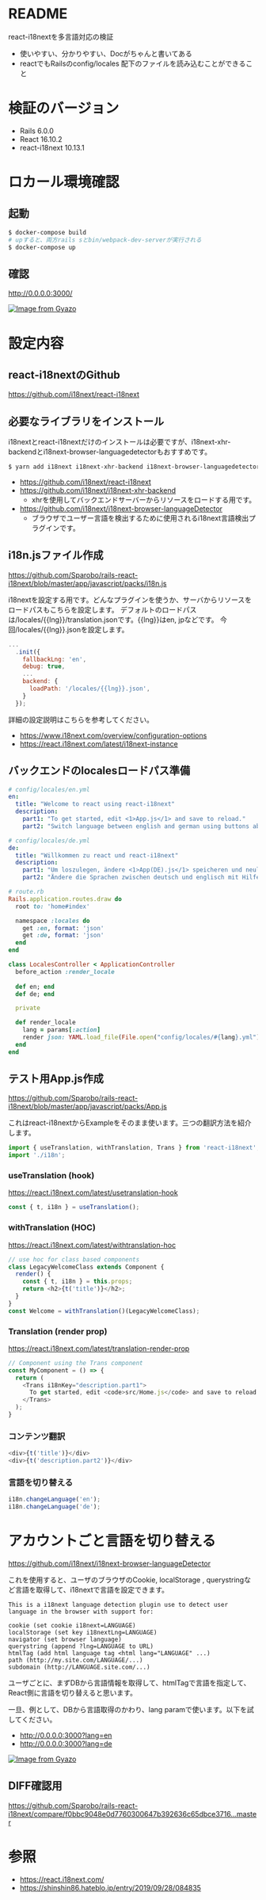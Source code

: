 # README
react-i18nextを多言語対応の検証

- 使いやすい、分かりやすい、Docがちゃんと書いてある
- reactでもRailsのconfig/locales 配下のファイルを読み込むことができること

# 検証のバージョン

- Rails 6.0.0
- React 16.10.2
- react-i18next 10.13.1

# ロカール環境確認

## 起動
```sh
$ docker-compose build
# upすると、両方rails sとbin/webpack-dev-serverが実行される
$ docker-compose up
```
## 確認

http://0.0.0.0:3000/

[![Image from Gyazo](https://i.gyazo.com/4cb2d1f4456e1888b9a6077265bb070c.gif)](https://gyazo.com/4cb2d1f4456e1888b9a6077265bb070c)

# 設定内容

## react-i18nextのGithub 
https://github.com/i18next/react-i18next

## 必要なライブラリをインストール

i18nextとreact-i18nextだけのインストールは必要ですが、i18next-xhr-backendとi18next-browser-languagedetectorもおすすめです。
```sh
$ yarn add i18next i18next-xhr-backend i18next-browser-languagedetector react-i18next
```
- https://github.com/i18next/react-i18next
- https://github.com/i18next/i18next-xhr-backend
  -  xhrを使用してバックエンドサーバーからリソースをロードする用です。
- https://github.com/i18next/i18next-browser-languageDetector
  - ブラウザでユーザー言語を検出するために使用されるi18next言語検出プラグインです。

## i18n.jsファイル作成
https://github.com/Sparobo/rails-react-i18next/blob/master/app/javascript/packs/i18n.js

i18nextを設定する用です。どんなプラグインを使うか、サーバからリソースをロードパスもこちらを設定します。
デフォルトのロードパスは/locales/{{lng}}/translation.jsonです。{{lng}}はen, jpなどです。
今回/locales/{{lng}}.jsonを設定します。

```javascript
...
  .init({
    fallbackLng: 'en',
    debug: true,
    ...
    backend: {
      loadPath: '/locales/{{lng}}.json',
    }
  });
```
詳細の設定説明はこちらを参考してください。
- https://www.i18next.com/overview/configuration-options
- https://react.i18next.com/latest/i18next-instance

## バックエンドのlocalesロードパス準備

```yaml
# config/locales/en.yml
en:
  title: "Welcome to react using react-i18next"
  description:
    part1: "To get started, edit <1>App.js</1> and save to reload."
    part2: "Switch language between english and german using buttons above."
```

```yaml
# config/locales/de.yml
de:
  title: "Willkommen zu react und react-i18next"
  description:
    part1: "Um loszulegen, ändere <1>App(DE).js</1> speicheren und neuladen."
    part2: "Ändere die Sprachen zwischen deutsch und englisch mit Hilfe der beiden Schalter."
```

```ruby
# route.rb
Rails.application.routes.draw do
  root to: 'home#index'

  namespace :locales do
    get :en, format: 'json'
    get :de, format: 'json'
  end
end
```

```ruby
class LocalesController < ApplicationController
  before_action :render_locale
  
  def en; end
  def de; end

  private

  def render_locale
    lang = params[:action]
    render json: YAML.load_file(File.open("config/locales/#{lang}.yml"))[lang].to_json
  end
end
```

## テスト用App.js作成
https://github.com/Sparobo/rails-react-i18next/blob/master/app/javascript/packs/App.js

これはreact-i18nextからExampleをそのまま使います。三つの翻訳方法を紹介します。

```javascript
import { useTranslation, withTranslation, Trans } from 'react-i18next';
import './i18n';
```

### useTranslation (hook)
https://react.i18next.com/latest/usetranslation-hook

```javascript
const { t, i18n } = useTranslation();
```

### withTranslation (HOC)
https://react.i18next.com/latest/withtranslation-hoc

```javascript
// use hoc for class based components
class LegacyWelcomeClass extends Component {
  render() {
    const { t, i18n } = this.props;
    return <h2>{t('title')}</h2>;
  }
}
const Welcome = withTranslation()(LegacyWelcomeClass);
```

### Translation (render prop)
https://react.i18next.com/latest/translation-render-prop

```javascript
// Component using the Trans component
const MyComponent = () => {
  return (
    <Trans i18nKey="description.part1">
      To get started, edit <code>src/Home.js</code> and save to reload.
    </Trans>
  );
}
```

### コンテンツ翻訳
```javascript
<div>{t('title')}</div>
<div>{t('description.part2')}</div>
```

### 言語を切り替える

```javascript
i18n.changeLanguage('en');
i18n.changeLanguage('de');
```

# アカウントごと言語を切り替える
https://github.com/i18next/i18next-browser-languageDetector

これを使用すると、ユーザのブラウザのCookie, localStorage , querystringなど言語を取得して、i18nextで言語を設定できます。 

```
This is a i18next language detection plugin use to detect user language in the browser with support for:

cookie (set cookie i18next=LANGUAGE)
localStorage (set key i18nextLng=LANGUAGE)
navigator (set browser language)
querystring (append ?lng=LANGUAGE to URL)
htmlTag (add html language tag <html lang="LANGUAGE" ...)
path (http://my.site.com/LANGUAGE/...)
subdomain (http://LANGUAGE.site.com/...)
```

ユーザごとに、まずDBから言語情報を取得して、htmlTagで言語を指定して、React側に言語を切り替えると思います。

一旦、例として、DBから言語取得のかわり、lang paramで使います。以下を試してください。

- http://0.0.0.0:3000?lang=en
- http://0.0.0.0:3000?lang=de

[![Image from Gyazo](https://i.gyazo.com/4cb2d1f4456e1888b9a6077265bb070c.gif)](https://gyazo.com/4cb2d1f4456e1888b9a6077265bb070c)

## DIFF確認用
https://github.com/Sparobo/rails-react-i18next/compare/f0bbc9048e0d7760300647b392636c65dbce3716...master

# 参照
- https://react.i18next.com/
- https://shinshin86.hateblo.jp/entry/2019/09/28/084835

